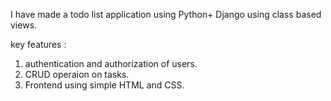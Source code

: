 I have made a todo list application using Python+ Django using class based views.

key features : 
1) authentication and authorization of users.
2) CRUD operaion on tasks.
3) Frontend  using simple HTML and CSS.

